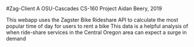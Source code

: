 #Zag-Client
A OSU-Cascades CS-160 Project
Aidan Beery, 2019

This webapp uses the Zagster Bike Rideshare API to calculate the most popular time of day for users to rent a bike 
This data is a helpful analysis of when ride-share services in the Central Oregon area can expect a surge in demand
